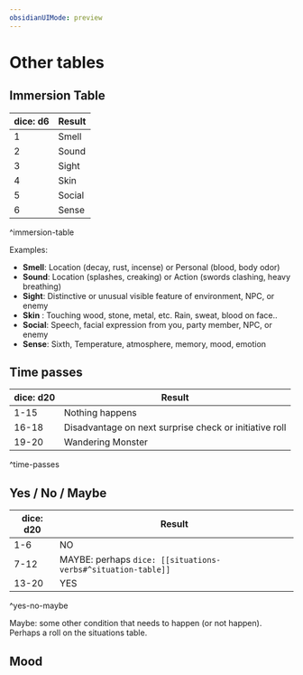 ```yaml
---
obsidianUIMode: preview
---
```

# Other tables

## Immersion Table

| dice: d6  | Result |
| --- | ------ |
| 1   | Smell  |
| 2   | Sound  |
| 3   | Sight  |
| 4   | Skin   |
| 5   | Social |
| 6   | Sense  |
^immersion-table

Examples: 
-  **Smell**: Location (decay, rust, incense) or Personal (blood, body odor)
- **Sound**: Location (splashes, creaking) or Action (swords clashing, heavy breathing)
- **Sight**: Distinctive or unusual visible feature of environment, NPC, or enemy 
- **Skin** : Touching wood, stone, metal, etc. Rain, sweat, blood on face..
- **Social**: Speech, facial expression from you, party member, NPC, or enemy
- **Sense**:  Sixth, Temperature, atmosphere, memory, mood, emotion                                                                           

## Time passes

| dice: d20   | Result                                         |
| ----- | ------------------------------------------------------ |
| 1-15  | Nothing happens                                        |
| 16-18 | Disadvantage on next surprise check or initiative roll |
| 19-20 | Wandering Monster                                      |
^time-passes

## Yes / No / Maybe

| dice: d20  | Result |
| ----- | ------ |
| 1-6   | NO     |
| 7-12  | MAYBE: perhaps `dice: [[situations-verbs#^situation-table]]`  |
| 13-20 | YES    | 
^yes-no-maybe

Maybe: some other condition that needs to happen (or not happen). Perhaps a roll on the situations table.

## Mood
